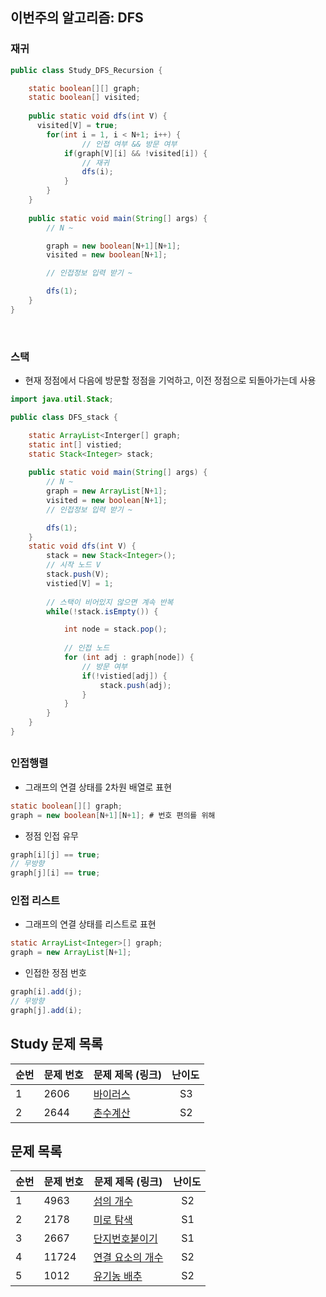 ## 이번주의 알고리즘: DFS

### 재귀

```java
public class Study_DFS_Recursion {

	static boolean[][] graph;
	static boolean[] visited;
	
	public static void dfs(int V) {
	  visited[V] = true;
		for(int i = 1, i < N+1; i++) {
				// 인접 여부 && 방문 여부
			if(graph[V][i] && !visited[i]) {
				// 재귀
				dfs(i);
			}
		}
	}
	
	public static void main(String[] args) {
		// N ~

		graph = new boolean[N+1][N+1];
		visited = new boolean[N+1];

		// 인접정보 입력 받기 ~

		dfs(1);
	}
}
```

<br>

### 스택 
- 현재 정점에서 다음에 방문할 정점을 기억하고, 이전 정점으로 되돌아가는데 사용
```java
import java.util.Stack;

public class DFS_stack {

	static ArrayList<Interger[] graph;
	static int[] vistied;
	static Stack<Integer> stack;
	
	public static void main(String[] args) {
		// N ~
		graph = new ArrayList[N+1];
		visited = new boolean[N+1];
		// 인접정보 입력 받기 ~

		dfs(1);
	}
	static void dfs(int V) {
		stack = new Stack<Integer>();
		// 시작 노드 V
		stack.push(V);
		vistied[V] = 1;
		
		// 스택이 비어있지 않으면 계속 반복
		while(!stack.isEmpty()) {

			int node = stack.pop();
			
			// 인접 노드
			for (int adj : graph[node]) {
				// 방문 여부
				if(!vistied[adj]) {
					stack.push(adj);
				}
			}
		}
	}
}
```
##
### 인접행렬
- 그래프의 연결 상태를 2차원 배열로 표현
```java
static boolean[][] graph;
graph = new boolean[N+1][N+1]; # 번호 편의를 위해
```
- 정점 인접 유무
```java
graph[i][j] == true;
// 무방향
graph[j][i] == true;
```

### 인접 리스트
- 그래프의 연결 상태를 리스트로 표현
```java
static ArrayList<Integer>[] graph;
graph = new ArrayList[N+1];
```
- 인접한 정점 번호
```java
graph[i].add(j);
// 무방향
graph[j].add(i);
```
##


## Study 문제 목록

| **순번** | **문제 번호** | **문제 제목 (링크)** | 난이도 | 
| -------- | -------- | -------- | --- | 
| 1 | 2606 | [바이러스](https://www.acmicpc.net/problem/2606) | &nbsp;&nbsp; S3 |
| 2 | 2644 | [촌수계산](https://www.acmicpc.net/problem/2644) | &nbsp;&nbsp; S2 |




## 문제 목록

| **순번** | **문제 번호** | **문제 제목 (링크)** | 난이도 | 
| -------- | -------- | -------- | --- | 
| 1 | 4963 | [섬의 개수](https://www.acmicpc.net/problem/4963) | &nbsp;&nbsp; S2 |
| 2 | 2178 | [미로 탐색](https://www.acmicpc.net/problem/2178) | &nbsp;&nbsp; S1 |
| 3 | 2667 | [단지번호붙이기](https://www.acmicpc.net/problem/2667) | &nbsp;&nbsp; S1 |
| 4 | 11724 | [연결 요소의 개수](https://www.acmicpc.net/problem/11724) | &nbsp;&nbsp; S2 |
| 5 | 1012 | [유기농 배추](https://www.acmicpc.net/problem/1012) | &nbsp;&nbsp; S2 |